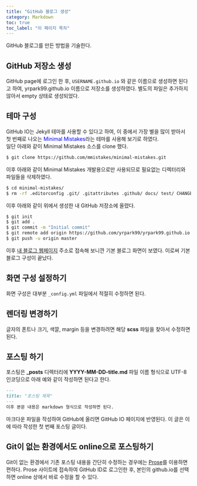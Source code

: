 ```yaml
---
title: "GitHub 블로그 생성"
category: Markdown
toc: true
toc_label: "이 페이지 목차"
---
```


GitHub 블로그를 만든 방법을 기술한다.

## GitHub 저장소 생성
GitHub page에 로그인 한 후, `USERNAME.github.io` 와 같은 이름으로 생성하면 된다고 하여, yrpark99.github.io 이름으로 저장소를 생성하였다. 별도의 파일은 추가하지 않아서 empty 상태로 생성되었다.

## 테마 구성
GitHub IO는 Jekyll 테마를 사용할 수 있다고 하여, 이 중에서 가장 별을 많이 받아서 첫 번째로 나오는 <span style="color:blue">Minimal Mistakes</span>라는 테마를 사용해 보기로 하였다.  
일단 아래와 같이 Minimal Mistakes 소스를 clone 했다.  
```sh
$ git clone https://github.com/mmistakes/minimal-mistakes.git
```

이후 아래와 같이 Minimal Mistakes 개발용으로만 사용되므로 필요없는 디렉터리와 파일들을 삭제하였다.  
```sh
$ cd minimal-mistakes/
$ rm -rf .editorconfig .git/ .gitattributes .github/ docs/ test/ CHANGELOG.md README.md screenshot-layouts.png screenshot.png
```

이후 아래와 같이 위에서 생성한 내 GitHub 저장소에 올렸다.  
```sh
$ git init
$ git add .
$ git commit -m "Initial commit"
$ git remote add origin https://github.com/yrpark99/yrpark99.github.io.git
$ git push -u origin master
```

이후 [내 블로그 웹페이지](https://yrpark99.github.io) 주소로 접속해 보니깐 기본 블로그 화면이 보였다. 이로써 기본 블로그 구성이 끝났다.

## 화면 구성 설정하기
화면 구성은 대부분 `_config.yml` 파일에서 적절히 수정하면 된다.

## 렌더링 변경하기
글자의 폰트나 크기, 색깔, margin 등을 변경하려면 해당 **scss** 파일을 찾아서 수정하면 된다.

## 포스팅 하기
포스팅은 **_posts** 디렉터리에 **YYYY-MM-DD-title.md** 파일 이름 형식으로 UTF-8 인코딩으로 아래 예와 같이 작성하면 된다고 한다.
```markdown
---
title: "포스팅 제목"
---
이후 본문 내용은 markdown 형식으로 작성하면 된다.
```

마크다운 파일을 작성하여 GitHub에 올리면 GitHub IO 페이지에 반영된다.
이 글은 이에 따라 작성한 첫 번째 포스팅 글이다.

## Git이 없는 환경에서도 online으로 포스팅하기
Git이 없는 환경에서 기존 포스팅 내용을 간단히 수정하는 경우에는 [Prose](http://prose.io/)를 이용하면 편하다. Prose 사이트에 접속하여 GitHub ID로 로그인한 후, 본인의 github.io를 선택하면 online 상에서 바로 수정을 할 수 있다.
